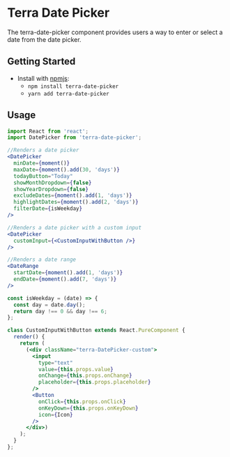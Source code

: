 # Terra Date Picker

The terra-date-picker component provides users a way to enter or select a date from the date picker.

## Getting Started

- Install with [npmjs](https://www.npmjs.com):
  - `npm install terra-date-picker` 
  - `yarn add terra-date-picker` 

## Usage

```jsx
import React from 'react';
import DatePicker from 'terra-date-picker';

//Renders a date picker
<DatePicker
  minDate={moment()}
  maxDate={moment().add(30, 'days')}
  todayButton="Today"
  showMonthDropdown={false}
  showYearDropdown={false}
  excludeDates={moment().add(1, 'days')}
  highlightDates={moment().add(2, 'days')}
  filterDate={isWeekday}
/>

//Renders a date picker with a custom input
<DatePicker
  customInput={<CustomInputWithButton />}
/>

//Renders a date range
<DateRange
  startDate={moment().add(1, 'days')}
  endDate={moment().add(7, 'days')}
/>

const isWeekday = (date) => {
  const day = date.day();
  return day !== 0 && day !== 6;
};

class CustomInputWithButton extends React.PureComponent {
  render() {
    return (
      (<div className="terra-DatePicker-custom">
        <input
          type="text"
          value={this.props.value}
          onChange={this.props.onChange}
          placeholder={this.props.placeholder}
        />
        <Button
          onClick={this.props.onClick}
          onKeyDown={this.props.onKeyDown}
          icon={Icon}
        />
      </div>)
    );
  }
};

```

